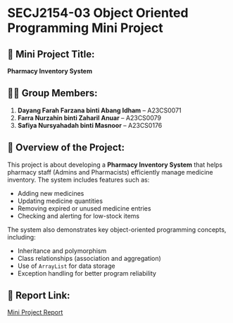 # SECJ2154-03 Object Oriented Programming Mini Project

## 📌 Mini Project Title:  
**Pharmacy Inventory System**

## 👩‍💻 Group Members:
1. **Dayang Farah Farzana binti Abang Idham** – A23CS0071  
2. **Farra Nurzahin binti Zaharil Anuar** – A23CS0079  
3. **Safiya Nursyahadah binti Masnoor** – A23CS0176

## 📝 Overview of the Project:
This project is about developing a **Pharmacy Inventory System** that helps pharmacy staff (Admins and Pharmacists) efficiently manage medicine inventory. The system includes features such as:
- Adding new medicines
- Updating medicine quantities
- Removing expired or unused medicine entries
- Checking and alerting for low-stock items

The system also demonstrates key object-oriented programming concepts, including:
- Inheritance and polymorphism
- Class relationships (association and aggregation)
- Use of `ArrayList` for data storage
- Exception handling for better program reliability

## 📄 Report Link:
[Mini Project Report](./Report.pdf)

